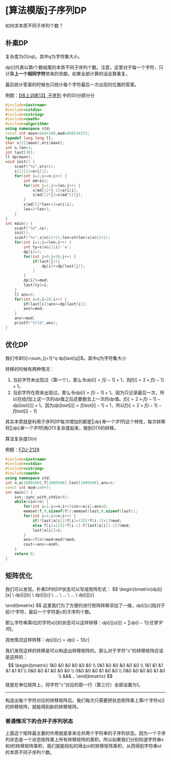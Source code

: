 # [算法模版]子序列DP

如何求本质不同子序列个数？

## 朴素DP

复杂度为$O(nq)$。其中$q$为字符集大小。

$dp[i]$代表以第$i$个数结尾的本质不同子序列个数。注意，这里对于每一个字符，只计算**上一个相同字符**带来的贡献。如果全部计算的话会算重复。

最后统计答案的时候也只统计每个字符最后一次出现的位置的答案。

例题：[【线上训练13】子序列](http://www.zhengruioi.com/problem/1186) 中的50分部分分

```cpp
#include<iostream>
#include<cstdio>
#include<cstring>
#include<cmath>
#include<algorithm>
using namespace std;
const int maxn=2e6+100,mod=998244353;
typedef long long ll;
char s[2][maxn],ori[maxn];
int n,len=1;
int last[30];
ll dp[maxn];
void init() {
    scanf("%s",ori+1);
    s[1][1]=ori[1];
    for(int i=2;i<=n;i++) {
        int md=i&1;
        for(int j=1;j<=len;j++) {
            s[md][2*j-1]=ori[i];
            s[md][2*j]=s[md^1][j];
        }
        s[md][2*len+1]=ori[i];
        len=2*len+1;
    }
}
int main() {
    scanf("%d",&n);
    init();
    scanf("%s",s[n&1]+1);len=strlen(s[n&1]+1);
    for(int i=1;i<=len;i++) {
        int ty=s[n&1][i]-'a';
        dp[i]=1;
        for(int j=0;j<26;j++) {
            if(last[j]){
                dp[i]+=dp[last[j]];
            }
        }
        dp[i]%=mod;
        last[ty]=i;
    }
    ll ans=0;
    for(int i=0;i<26;i++) {
        if(last[i])ans+=dp[last[i]];
        ans%=mod;
    }
    ans%=mod;
    printf("%lld",ans);
}
```

## 优化DP

我们令$f[i]=\sum_{j=1}^q dp[last[q]]$。其中$q$为字符集大小

转移的时候有两种情况：

1. 当前字符未出现过（第一个）。那么令$dp[i]=f[i-1]+1$，则$f[i]=2\times f[i-1]+1$。
2. 当前字符在原来出现过。那么令$dp[i]=f[i-1]+1$。因为只记录最后一次，所以在给$f$加上这一次的$dp$值之后还要删去上一次的$dp$值。$f[i]=2\times f[i-1]-dp[last[i]]+1$。因为$dp[last[i]]=f[last[i]-1]+1$，所以$f[i]=2\times f[i-1]-f[last[i]-1]$

其实本质就是利用子序列DP每次增加的都是$\sum dp[每一个字符]$这个特性，每次转移将$\sum dp[每一个字符]$用$O(1)$复杂度起来，做到$O(1)$的转移。

算法复杂度$O(n)$

例题：[FZU-2129](https://vjudge.net/problem/FZU-2129)

```cpp
#include<iostream>
#include<cstdio>
#include<cstring>
#include<cmath>
using namespace std;
int n,a[1000500],f[1000500],last[1000500],ans=0;
const int mod=1e9+7;
int main() {
    ios::sync_with_stdio(0);
    while(cin>>n) {
        for(int i=1;i<=n;i++)cin>>a[i];ans=0;
        memset(f,0,sizeof(f));memset(last,0,sizeof(last));
        for(int i=1;i<=n;i++) {
            if(!last[a[i]])f[i]=(2ll*f[i-1]+1)%mod;
            else f[i]=(2ll*f[i-1]-f[last[a[i]]-1])%mod;
            last[a[i]]=i;
        }
        ans=(f[n]%mod+mod)%mod;
        cout<<ans<<endl;
    }
    return 0;
}
```

## 矩阵优化

我们可以发现，朴素DP的DP状态可以写成矩阵形式：
$$
\begin{bmatrix}dp[i][a]
\\ dp[i][b]
\\ dp[i][c]
\\ ...
\\ ...
\\ ...
\\ dp[i][z]

\end{bmatrix}
$$
这里我们为了方便的进行矩阵转移添加了一维，$dp[i][c]$指对于前$i$个字符，最后一个字符是$c$的子序列个数。

那么字符串第$i$位的字符$s[i]$的状态可以这样转移：$dp[i][s[i]]=\sum dp[i-1][任意字符]$。

其他情况这样转移：$dp[i][c]=dp[i-1][c]$

我们发现这样的转移是可以构造出转移矩阵的。那么对于字符"c"的转移矩阵应该是这样的：
$$
\begin{bmatrix}
 1&0 &0  &0  &0  &0  &0 \\ 
 0&1  &0  &0  &0  &0  &0 \\ 
 1&1 &1  &1  &1  &1  &1 \\ 
 0&0  &0  &1  &0  &0  &0 \\ 
  0&0  &0  &0  &1  &0  &0 \\ 
 0&0  &0  &0  &0  &1  &0 \\ 
&&&...
\end{bmatrix}
$$
就是在单位矩阵上，将字符"c"对应的那一行（第三行）全部设置为1。

___

构造出每个字符对应的转移矩阵后。我们每次只需要把状态矩阵乘上第$i$个字符$s[i]$的转移矩阵，就能得到新的转移矩阵。

### 普通情况下的合并子序列状态

上面这个矩阵最主要的作用就是拿来合并两个字符串的子序列状态。因为一个子序列状态是一个状态矩阵乘上所有转移矩阵的乘积。所以如果我们分别知道字符串$s$和$t$的转移矩阵乘积，我们就能轻松的得出$st$的转移矩阵乘积，从而得到字符串$st$的本质不同子序列个数。

